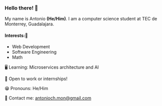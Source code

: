 ### Hello there! 👋
My name is Antonio **(He/Him)**. I am a computer science student at TEC de Monterrey, Guadalajara. 

#### Interests:🔭
 <ul> 
  <li> Web Development </li> 
  <li> Software Engineering </li> 
  <li> Math </li>
</ul> 

🖥 Learning: Microservices architecture and AI

🧐 Open to work or internships!

😁 Pronouns: He/Him 

📧 Contact me: antonioch.mon@gmail.com
<!--
**antonieto/antonieto** is a ✨ _special_ ✨ repository because its `README.md` (this file) appears on your GitHub profile.

Here are some ideas to get you started:

- 🔭 I’m currently working on ...
- 🌱 I’m currently learning ...
- 👯 I’m looking to collaborate on ...
- 🤔 I’m looking for help with ...
- 💬 Ask me about ...
- 📫 How to reach me: ...
- 😄 Pronouns: ...
- ⚡ Fun fact: ...
-->

